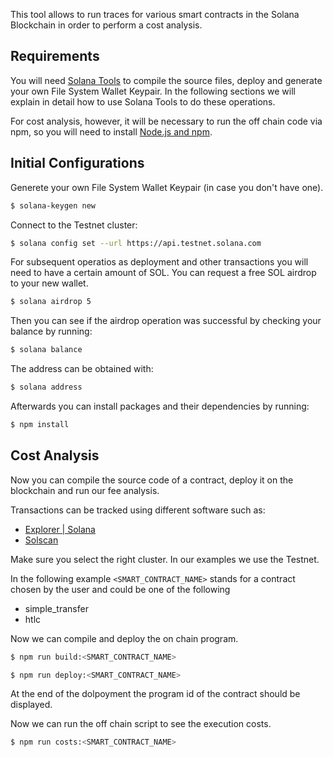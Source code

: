 
This tool allows to run traces for various smart contracts in the Solana Blockchain in order to perform a cost analysis.

## Requirements

You will need [Solana Tools](https://docs.solana.com/cli/install-solana-cli-tools) to compile the source files, deploy and generate your own File System Wallet Keypair. In the following sections we will explain in detail how to use Solana Tools to do these operations.

For cost analysis, however, it will be necessary to run the off chain code via npm, so you will need to install [Node.js and npm](https://docs.npmjs.com/downloading-and-installing-node-js-and-npm).

## Initial Configurations

Generete your own File System Wallet Keypair (in case you don't have one).
```sh
$ solana-keygen new
```

Connect to the Testnet cluster:
```sh
$ solana config set --url https://api.testnet.solana.com
```

For subsequent operatios as deployment and other transactions you will need to have a certain amount of SOL. You can request a free SOL airdrop to your new wallet.
```sh
$ solana airdrop 5
```

Then you can see if the airdrop operation was successful by checking your balance 
by running:
```sh
$ solana balance
```

The address can be obtained with:
```sh
$ solana address 	
```

Afterwards you can install packages and their dependencies by running:
```sh
$ npm install
```

## Cost Analysis

Now you can compile the source code of a contract, deploy it on the blockchain and run our fee analysis.

Transactions can be tracked using different software such as:
- [Explorer | Solana](https://explorer.solana.com/?cluster=testnet)
- [Solscan](https://solscan.io/?cluster=testnet)

Make sure you select the right cluster. In our examples we use the Testnet.

In the following example `<SMART_CONTRACT_NAME>` stands for a contract chosen by the user and could be one of the following
- simple_transfer
- htlc

Now we can compile and deploy the on chain program. 
```sh
$ npm run build:<SMART_CONTRACT_NAME>
```
```sh
$ npm run deploy:<SMART_CONTRACT_NAME>
```
At the end of the dolpoyment the program id of the contract should be displayed.

Now we can run the off chain script to see the execution costs.
```sh
$ npm run costs:<SMART_CONTRACT_NAME> 
```
